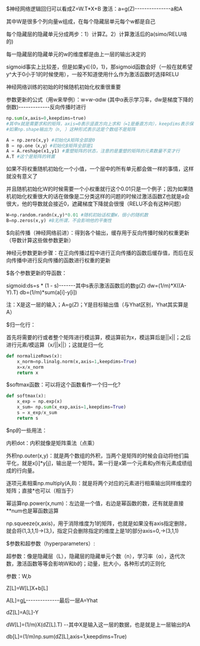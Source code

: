 $神经网络逻辑回归可以看成Z=W.T*X+B
 激活：a=g(Z)---------------a和A

其中W是很多个列向量w组成，在每个隐藏层单元每个w都是自己

每个隐藏层的隐藏单元分成两步：1）计算Z。2）计算激活后的a(simo/RELU啥的)

每一隐藏层的隐藏单元的w的维度都是由上一层的输出决定的

sigmoid事实上比较差，但是如果y∈{0，1}，那sigmoid函数会好（一般在就希望y^大于0小于1的时候使用），一般不知道使用什么作为激活函数时选择RELU

神经网络训练的初始的时候随机初始化权重很重要

参数更新的公式（用w来举例）：w=w-αdw     (其中α表示学习率，dw是梯度下降的倒数)-------------反向传播时进行

```python
np.sum(x,axis=0,keepdims=true)
#其中x就是需要求和的矩阵，axis=0表示竖直方向上求和（=1是垂直方向），keepdims表示保留这个样子，不会讲矩阵输出生为数组形式
#如果np.shape输出为（n, ）这种形式表示这是个数组不是矩阵
```

```python
A = np.zero(x,y) #初始化A矩阵全部是0
B = np.one（x,y）#初始化B矩阵全部是1
A = A.reshape(x1,y1) #重塑矩阵的状态，注意的是重塑的矩阵的元素数量不变才行
A.T #这个是矩阵的转置
```

如果不将权重随机初始化一个小值，一个层中的所有单元都会做一样的事情，这样就没有意义了

并且随机初始化W的时候需要一个小权重就行这个0.01只是一个例子；因为如果随机初始化权重很大的话在做像是二分类这样的问题的时候过激活函数Z也就是a会很大，他的导数就会接近0，遮藏梯度下降就会很慢（RELU不会有这种问题）
```python
W=np.random.randn(x,y)*0.01 #随机初始话权重W，很小的随机数
B=np.zeros(x,y) #B无所谓，不会影响他的平衡性
```



$向前传播（神经网络前进）：得到各个输出，缓存用于反向传播时候的权重更新（导数计算这些做参数更新）

神经元参数更新步骤：在正向传播过程中进行正向传播的函数后缓存值，而后在反向传播中进行反向传播的函数进行权重的更新

$各个参数更新的导函数：

sigmoid:ds=s * (1 - s)-------其中s表示激活函数后的数g(Z)
dw=(1/m)*X((A-Y).T)
db=(1/m)*sum(a[i]-y[i])

注：X是这一层的输入；A=g(Z)；Y是目标输出值（与Yhat区别，Yhat其实算是A）

$归一化行：

首先将需要的行或者整个矩阵进行模运算，模运算前为x，模运算后是||x||；之后进行元素/模运算（x/||x||）；这就是归一化

```python
def normalizeRows(x):
    x_norm=np.linalg.norm(x,axis=1,keepdims=True)
    x=x/x_norm
    return x
```

$softmax函数：可以将这个函数看作一个归一化?
```python
def softmax(x):
    x_exp = np.exp(x)
    x_sum= np.sum(x_exp,axis=1,keepdims=True)
    s = x_exp/x_sum
    return s 
```

$np的一些用法：

内积dot：内积就像是矩阵乘法（点乘）

外积np.outer(x,y)：就是两个数组的外积，当两个是矩阵的时候会自动将他们扁平化，就是x[i]*y[j]，输出是一个矩阵。第一行是x第一个元素和y所有元素成绩组成的行向量。

逐项元素相乘np.multiply(A,B)：就是将两个对应的元素进行相乘输出同样维度的矩阵；直接*也可以（相当于）

幂运算np.power(x,num)：左边是一个值，右边是幂函数的数，还有就是直接**num也是幂函数运算

np.squeeze(x,axis)，用于消除维度为1的矩阵，也就是如果没有axis指定删除，就会将(1,3,1,1)->(3,)，指定只会删除指定的维度上是1的部分axis=0,->(3,1,1)

$参数和超参数（hyperparameters）:

超参数：像是隐藏层（L），隐藏层的隐藏单元个数（n），学习率（α），迭代次数，激活函数等等会影响W和b的；动量，批大小，各种形式的正则化

参数：W,b

Z[L]=W[L]X+b[L]

A[L]=g[L](Z[L])--------------最后一层A=Yhat

dZ[L]=A[L]-Y

dW[L]=(1/m)X(dZ[L].T)        --其中X是输入这一层的数据，也是就是上一层输出的A

db[L]=(1/m)np.sum(dZ[L],axis=1,keepdims=True)

